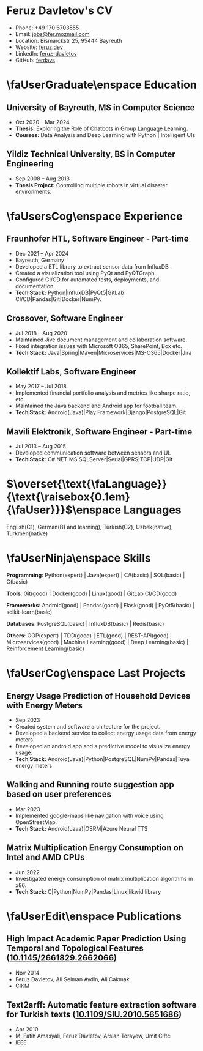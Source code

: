 # Feruz Davletov's CV

- Phone: +49 170 6703555
- Email: [jobs@fer.mozmail.com](mailto:jobs@fer.mozmail.com)
- Location: Bismarckstr 25, 95444 Bayreuth
- Website: [feruz.dev](https://feruz.dev/)
- LinkedIn: [feruz-davletov](https://linkedin.com/in/feruz-davletov)
- GitHub: [ferdavs](https://github.com/ferdavs)


# \faUserGraduate\enspace  Education

## University of Bayreuth, MS in Computer Science

- Oct 2020 – Mar 2024
- **Thesis:** Exploring the Role of Chatbots in Group Language Learning.
- **Courses:** Data Analysis and Deep Learning with Python | Intelligent UIs

## Yildiz Technical University, BS in Computer Engineering

- Sep 2008 – Aug 2013
- **Thesis Project:** Controlling multiple robots in virtual disaster environments.

# \faUsersCog\enspace  Experience

## Fraunhofer HTL, Software Engineer - Part-time

- Dec 2021 – Apr 2024
- Bayreuth, Germany
- Developed a ETL library to extract sensor data from InfluxDB .
- Created a visualization tool using PyQt and PyQTGraph.
- Configured CI/CD for automated tests, deployments, and documentation.
- **Tech Stack:** Python|InfluxDB|PyQt5|GitLab CI/CD|Pandas|Git|Docker|NumPy.

## Crossover, Software Engineer

- Jul 2018 – Aug 2020
- Maintained Jive document management and collaboration software.
- Fixed integration issues with Microsoft O365, SharePoint, Box etc.
- **Tech Stack:** Java|Spring|Maven|Microservices|MS-O365|Docker|Jira

## Kollektif Labs, Software Engineer

- May 2017 – Jul 2018
- Implemented financial portfolio analysis and metrics like sharpe ratio, etc.
- Maintained the Java backend and Android app for football team.
- **Tech Stack:** Android(Java)|Play Framework|Django|PostgreSQL|Git

## Mavili Elektronik, Software Engineer - Part-time

- Jul 2013 – Aug 2015
- Developed communication software between sensors and UI.
- **Tech Stack:** C#.NET|MS SQLServer|Serial|GPRS|TCP|UDP|Git

# $\overset{\text{\faLanguage}}{\text{\raisebox{0.1em}{\faUser}}}$\enspace Languages

English(C1), German(B1 and learning), Turkish(C2), Uzbek(native), Turkmen(native)

# \faUserNinja\enspace Skills

**Programming**: Python(expert) | Java(expert) | C#(basic) | SQL(basic) | C(basic)

**Tools**: Git(good) | Docker(good) | Linux(good) | GitLab CI/CD(good)

**Frameworks**: Android(good) | Pandas(good) | Flask(good) | PyQt5(basic) | scikit-learn(basic)

**Databases**: PostgreSQL(basic) | InfluxDB(basic) | Redis(basic)

**Others**: OOP(expert) | TDD(good) | ETL(good) | REST-API(good) | Microservices(good) | Machine Learning(good) | Deep Learning(basic) | Reinforcement Learning(basic)

# \faUserCog\enspace Last Projects

## Energy Usage Prediction of Household Devices with Energy Meters

- Sep 2023
- Created system and software architecture for the project.
- Developed a backend service to collect energy usage data from energy meters.
- Developed an android app and a predictive model to visualize energy usage.
- **Tech Stack:** Android(Java)|Python|PostgreSQL|NumPy|Pandas|Tuya energy meters

## Walking and Running route suggestion app based on user preferences

- Mar 2023
- Implemented google-maps like navigation with voice using OpenStreetMap.
- **Tech Stack:** Android(Java)|OSRM|Azure Neural TTS

## Matrix Multiplication Energy Consumption on Intel and AMD CPUs

- Jun 2022
- Investigated energy consumption of matrix multiplication algorithms in x86.
- **Tech Stack:** C|Python|NumPy|Pandas|Linux|likwid library

# \faUserEdit\enspace Publications

## High Impact Academic Paper Prediction Using Temporal and Topological Features ([10.1145/2661829.2662066](https://doi.org/10.1145/2661829.2662066))
- Nov 2014
- Feruz Davletov, Ali Selman Aydin, Ali Cakmak
- CIKM

## Text2arff: Automatic feature extraction software for Turkish texts ([10.1109/SIU.2010.5651686](https://doi.org/10.1109/SIU.2010.5651686))
- Apr 2010
- M. Fatih Amasyali, Feruz Davletov, Arslan Torayew, Umit Ciftci
- IEEE

